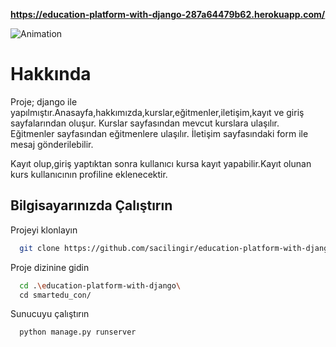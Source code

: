 
**https://education-platform-with-django-287a64479b62.herokuapp.com/**


![Animation](https://github.com/sacilingir/education-platform-with-django/assets/34628878/0d6649db-ab97-4fae-aa17-fb4501b8ae7b)



# Hakkında

Proje; django ile yapılmıştır.Anasayfa,hakkımızda,kurslar,eğitmenler,iletişim,kayıt ve giriş sayfalarından oluşur. 
Kurslar sayfasından mevcut kurslara ulaşılır.
Eğitmenler sayfasından eğitmenlere ulaşılır.
İletişim sayfasındaki form ile mesaj gönderilebilir.

Kayıt olup,giriş yaptıktan sonra kullanıcı kursa kayıt yapabilir.Kayıt olunan kurs kullanıcının profiline eklenecektir.


## Bilgisayarınızda Çalıştırın

Projeyi klonlayın

```bash
  git clone https://github.com/sacilingir/education-platform-with-django.git
```

Proje dizinine gidin

```bash
  cd .\education-platform-with-django\
  cd smartedu_con/
```


Sunucuyu çalıştırın

```bash
  python manage.py runserver
```

  
